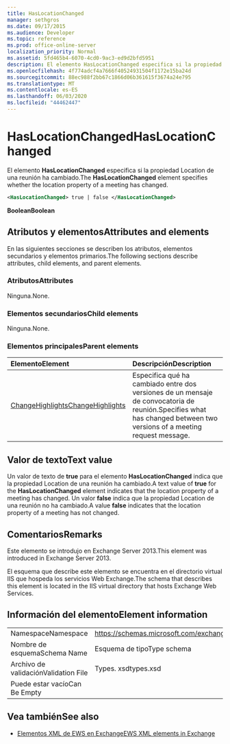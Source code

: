 ```yaml
---
title: HasLocationChanged
manager: sethgros
ms.date: 09/17/2015
ms.audience: Developer
ms.topic: reference
ms.prod: office-online-server
localization_priority: Normal
ms.assetid: 5fd465b4-6070-4cd0-9ac3-ed9d2bfd5951
description: El elemento HasLocationChanged especifica si la propiedad Location de una reunión ha cambiado.
ms.openlocfilehash: 4f774adcf4a7666f40524931504f1172e15ba24d
ms.sourcegitcommit: 88ec988f2bb67c1866d06b361615f3674a24e795
ms.translationtype: MT
ms.contentlocale: es-ES
ms.lasthandoff: 06/03/2020
ms.locfileid: "44462447"
---
```

# <a name="haslocationchanged"></a><span data-ttu-id="3ef27-103">HasLocationChanged</span><span class="sxs-lookup"><span data-stu-id="3ef27-103">HasLocationChanged</span></span>

<span data-ttu-id="3ef27-104">El elemento **HasLocationChanged** especifica si la propiedad Location de una reunión ha cambiado.</span><span class="sxs-lookup"><span data-stu-id="3ef27-104">The **HasLocationChanged** element specifies whether the location property of a meeting has changed.</span></span> 
  
```XML
<HasLocationChanged> true | false </HasLocationChanged>
```

 <span data-ttu-id="3ef27-105">**Boolean**</span><span class="sxs-lookup"><span data-stu-id="3ef27-105">**Boolean**</span></span>
## <a name="attributes-and-elements"></a><span data-ttu-id="3ef27-106">Atributos y elementos</span><span class="sxs-lookup"><span data-stu-id="3ef27-106">Attributes and elements</span></span>

<span data-ttu-id="3ef27-107">En las siguientes secciones se describen los atributos, elementos secundarios y elementos primarios.</span><span class="sxs-lookup"><span data-stu-id="3ef27-107">The following sections describe attributes, child elements, and parent elements.</span></span>
  
### <a name="attributes"></a><span data-ttu-id="3ef27-108">Atributos</span><span class="sxs-lookup"><span data-stu-id="3ef27-108">Attributes</span></span>

<span data-ttu-id="3ef27-109">Ninguna.</span><span class="sxs-lookup"><span data-stu-id="3ef27-109">None.</span></span>
  
### <a name="child-elements"></a><span data-ttu-id="3ef27-110">Elementos secundarios</span><span class="sxs-lookup"><span data-stu-id="3ef27-110">Child elements</span></span>

<span data-ttu-id="3ef27-111">Ninguna.</span><span class="sxs-lookup"><span data-stu-id="3ef27-111">None.</span></span>
  
### <a name="parent-elements"></a><span data-ttu-id="3ef27-112">Elementos principales</span><span class="sxs-lookup"><span data-stu-id="3ef27-112">Parent elements</span></span>

|<span data-ttu-id="3ef27-113">**Elemento**</span><span class="sxs-lookup"><span data-stu-id="3ef27-113">**Element**</span></span>|<span data-ttu-id="3ef27-114">**Descripción**</span><span class="sxs-lookup"><span data-stu-id="3ef27-114">**Description**</span></span>|
|:-----|:-----|
|[<span data-ttu-id="3ef27-115">ChangeHighlights</span><span class="sxs-lookup"><span data-stu-id="3ef27-115">ChangeHighlights</span></span>](changehighlights.md) <br/> |<span data-ttu-id="3ef27-116">Especifica qué ha cambiado entre dos versiones de un mensaje de convocatoria de reunión.</span><span class="sxs-lookup"><span data-stu-id="3ef27-116">Specifies what has changed between two versions of a meeting request message.</span></span>  <br/> |
   
## <a name="text-value"></a><span data-ttu-id="3ef27-117">Valor de texto</span><span class="sxs-lookup"><span data-stu-id="3ef27-117">Text value</span></span>

<span data-ttu-id="3ef27-118">Un valor de texto de **true** para el elemento **HasLocationChanged** indica que la propiedad Location de una reunión ha cambiado.</span><span class="sxs-lookup"><span data-stu-id="3ef27-118">A text value of **true** for the **HasLocationChanged** element indicates that the location property of a meeting has changed.</span></span> <span data-ttu-id="3ef27-119">Un valor **false** indica que la propiedad Location de una reunión no ha cambiado.</span><span class="sxs-lookup"><span data-stu-id="3ef27-119">A value **false** indicates that the location property of a meeting has not changed.</span></span> 
  
## <a name="remarks"></a><span data-ttu-id="3ef27-120">Comentarios</span><span class="sxs-lookup"><span data-stu-id="3ef27-120">Remarks</span></span>

<span data-ttu-id="3ef27-121">Este elemento se introdujo en Exchange Server 2013.</span><span class="sxs-lookup"><span data-stu-id="3ef27-121">This element was introduced in Exchange Server 2013.</span></span>
  
<span data-ttu-id="3ef27-122">El esquema que describe este elemento se encuentra en el directorio virtual IIS que hospeda los servicios Web Exchange.</span><span class="sxs-lookup"><span data-stu-id="3ef27-122">The schema that describes this element is located in the IIS virtual directory that hosts Exchange Web Services.</span></span>
  
## <a name="element-information"></a><span data-ttu-id="3ef27-123">Información del elemento</span><span class="sxs-lookup"><span data-stu-id="3ef27-123">Element information</span></span>

|||
|:-----|:-----|
|<span data-ttu-id="3ef27-124">Namespace</span><span class="sxs-lookup"><span data-stu-id="3ef27-124">Namespace</span></span>  <br/> |https://schemas.microsoft.com/exchange/services/2006/types  <br/> |
|<span data-ttu-id="3ef27-125">Nombre de esquema</span><span class="sxs-lookup"><span data-stu-id="3ef27-125">Schema Name</span></span>  <br/> |<span data-ttu-id="3ef27-126">Esquema de tipo</span><span class="sxs-lookup"><span data-stu-id="3ef27-126">Type schema</span></span>  <br/> |
|<span data-ttu-id="3ef27-127">Archivo de validación</span><span class="sxs-lookup"><span data-stu-id="3ef27-127">Validation File</span></span>  <br/> |<span data-ttu-id="3ef27-128">Types. xsd</span><span class="sxs-lookup"><span data-stu-id="3ef27-128">types.xsd</span></span>  <br/> |
|<span data-ttu-id="3ef27-129">Puede estar vacío</span><span class="sxs-lookup"><span data-stu-id="3ef27-129">Can Be Empty</span></span>  <br/> ||
   
## <a name="see-also"></a><span data-ttu-id="3ef27-130">Vea también</span><span class="sxs-lookup"><span data-stu-id="3ef27-130">See also</span></span>



- [<span data-ttu-id="3ef27-131">Elementos XML de EWS en Exchange</span><span class="sxs-lookup"><span data-stu-id="3ef27-131">EWS XML elements in Exchange</span></span>](ews-xml-elements-in-exchange.md)

